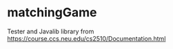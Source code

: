 # matchingGame
Tester and Javalib library from https://course.ccs.neu.edu/cs2510/Documentation.html
